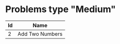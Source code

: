 # Problems type "Medium"

Id            | Name
------------- | -------------
2	          | Add Two Numbers
